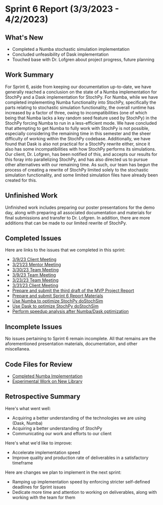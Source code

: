 # Sprint 6 Report (3/3/2023 - 4/2/2023)

## What's New
 * Completed a Numba stochastic simulation implementation
 * Concluded unfeasibility of Dask implementation
 * Touched base with Dr. Lofgren about project progress, future planning 

## Work Summary
For Sprint 6, aside from keeping our documentation up-to-date, we have generally reached a conclusion on the state of a Numba implementation for StochPy and a Dask implementation for StochPy. For Numba, while we have completed implementing Numba functionality into StochPy, specifically the parts relating to stochastic simulation functionality, the overall runtime has increased by a factor of three, owing to incompatibilities (one of which being that Numba lacks a key random seed feature used by StochPy) in the StochPy forcing Numba to run in a less-efficient mode. We have concluded that attempting to get Numba to fully work with StochPy is not possible, especially considering the remaining time in this semester and the sheer difficulty of working within the StochPy codebase. Additionally, we have found that Dask is also not practical for a StochPy rewrite either, since it also has some incompatibilities with how StochPy performs its simulations. Our client, Dr. Lofgren, has been notified of this, and accepts our results for this foray into parallelizing StochPy, and has also directed us to pursue other alternatives with our remaining time. As such, our team has begun the process of creating a rewrite of StochPy limited solely to the stochastic simulation functionality, and some limited simulation files have already been created for this.

## Unfinished Work
Unfinished work includes preparing our poster presentations for the demo day, along with preparing all associated documentation and materials for final submissions and transfer to Dr. Lofgren. In addition, there are more additions that can be made to our limited rewrite of StochPy. 

## Completed Issues
Here are links to the issues that we completed in this sprint:
* [3/9/23 Client Meeting](https://github.com/WSUCptSCapstone-Fall2022Spring2023/remi-hpcstochpy/issues/78)
* [3/21/23 Mentor Meeting](https://github.com/WSUCptSCapstone-Fall2022Spring2023/remi-hpcstochpy/issues/79)
* [3/30/23 Team Meeting](https://github.com/WSUCptSCapstone-Fall2022Spring2023/remi-hpcstochpy/issues/82)
* [3/9/23 Team Meeting](https://github.com/WSUCptSCapstone-Fall2022Spring2023/remi-hpcstochpy/issues/77)
* [3/23/23 Team Meeting](https://github.com/WSUCptSCapstone-Fall2022Spring2023/remi-hpcstochpy/issues/80)
* [3/31/23 Client Meeting](https://github.com/WSUCptSCapstone-Fall2022Spring2023/remi-hpcstochpy/issues/81)
* [Prepare and submit the third draft of the MVP Project Report](https://github.com/WSUCptSCapstone-Fall2022Spring2023/remi-hpcstochpy/issues/94)
* [Prepare and submit Sprint 6 Report Materials](https://github.com/WSUCptSCapstone-Fall2022Spring2023/remi-hpcstochpy/issues/97)
* [Use Numba to optimize StochPy doStochSim](https://github.com/WSUCptSCapstone-Fall2022Spring2023/remi-hpcstochpy/issues/44)
* [Use Dask to optimize StochPy doStochSim](https://github.com/WSUCptSCapstone-Fall2022Spring2023/remi-hpcstochpy/issues/39)
* [Perform speedup analysis after Numba/Dask optimization](https://github.com/WSUCptSCapstone-Fall2022Spring2023/remi-hpcstochpy/issues/40)

 ## Incomplete Issues
No issues pertaining to Sprint 6 remain incomplete. All that remains are the aforementioned presentation materials, documentation, and other miscellanea. 

## Code Files for Review
* [Completed Numba Implementation](https://github.com/WSUCptSCapstone-Fall2022Spring2023/remi-hpcstochpy/compare/main...numba-testing)
* [Experimental Work on New Library](https://github.com/WSUCptSCapstone-Fall2022Spring2023/remi-hpcstochpy/pull/114/files)
 
## Retrospective Summary
Here's what went well:
  * Acquiring a better understanding of the technologies we are using (Dask, Numba)
  * Acquiring a better understanding of StochPy
  * Communicating our work and efforts to our client
 
Here's what we'd like to improve:
   * Accelerate implementation speed
   * Improve quality and production rate of deliverables in a satisfactory timeframe
  
Here are changes we plan to implement in the next sprint:
   * Ramping up implementation speed by enforcing stricter self-defined deadlines for Sprint issues
   * Dedicate more time and attention to working on deliverables, along with working with the team for them